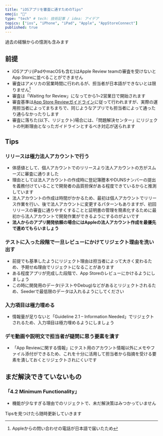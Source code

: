 ```yaml
---
title: "iOSアプリを審査に通すためのTips"
emoji: "🍏"
type: "tech" # tech: 技術記事 / idea: アイデア
topics: ["ios", "iPhone", "iPad", "Apple", "AppStoreConnect"]
published: true
---
```


過去の経験からの憶測も含みます

## 前提

- iOSアプリ(iPadやmacOSも含む)はApple Review teamの審査を受けないとApp Storeに並べることができません
- 審査はアメリカの営業時間に行われるが、担当者が日本語ができないとは限りません[^1]
- 審査は「Waiting for Review」になってから1~2営業日で開始されます  
- 審査基準は[App Store Reviewガイドライン](https://developer.apple.com/jp/app-store/review/guidelines/)に従って行われますが、実際の運用担当者によってまちまちで、同じようなアプリでも担当者によって通ったり通らなかったりします
- 審査に落ちた(以下、リジェクト)場合には、「問題解決センター」にリジェクトの判断理由となったガイドラインとするべき対応が送られます

## Tips

### リリースは極力法人アカウントで行う

- 体感値として、個人アカウントでのリリースより法人アカウントの方がスムーズに審査に通りました
- 理由としては法人アカウントの作成時に登記簿謄本やDUNSナンバーの提出を義務付けていることで開発者の品質担保がある程度できているからと推測しています
- 法人アカウントの作成は時間がかかるため、最初は個人アカウントでリリース作業を行い、後で法人アカウントに変更するパターンもありますが、初回リリースの審査に通りやすくすることと証明書の管理を簡素化するために最初から法人アカウントで開発作業ができるようにするのがよいです
- **法人からのアプリ開発依頼の場合にはAppleの法人アカウント作成を最優先で進めてもらいましょう**  

### テストに入った段階で一旦レビューにかけてリジェクト理由を洗い出す

- 前提でも基準したようにリジェクト理由は担当者によって大きく変わるため、予期せぬ理由でリジェクトになることがあります
- ある程度アプリが完成した段階で、App Storeのレビューにかけるようにしましょう
- この時に開発用のデータ(テストやDebug)などがあるとリジェクトされるため、Seederで最低限のデータは入れるようにしてください
    
###  入力項目は極力埋める
  
- 情報量が足りないと「Guideline 2.1 – Information Needed」でリジェクトされるため、入力項目は極力埋めるようにしましょう
    
### デモ動画や説明文で担当者が疑問に思う要素を潰す

- 「App Reviewに関する情報」にテスト用のアカウント情報以外にメモやファイル添付ができるため、これを十分に活用して担当者から指摘を受ける要素を潰しておくとリジェクトされにくいです

## まだ解決できていないもの

### 「4.2 Minimum Functionality」

- 機能が少なすぎる理由でのリジェクトで、未だ解決策はみつかっていません

Tipsを見つけたら随時更新していきます

[^1]: Appleからの問い合わせの電話が日本語で届いたため
